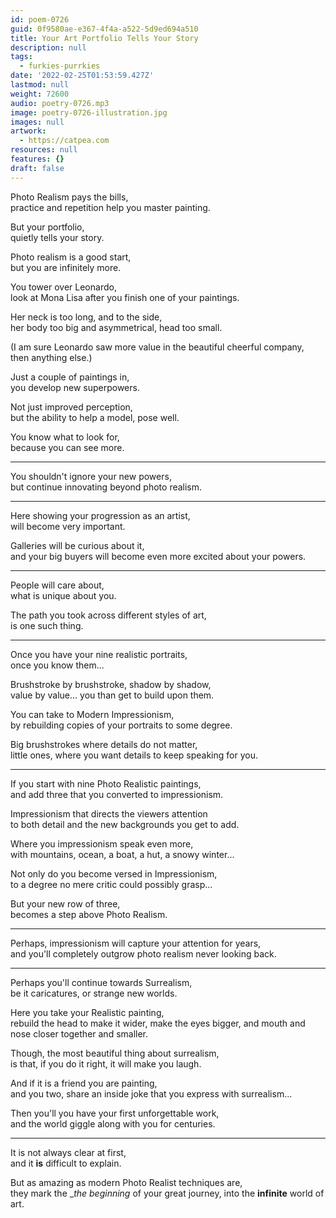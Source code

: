 ```yaml
---
id: poem-0726
guid: 0f9580ae-e367-4f4a-a522-5d9ed694a510
title: Your Art Portfolio Tells Your Story
description: null
tags:
  - furkies-purrkies
date: '2022-02-25T01:53:59.427Z'
lastmod: null
weight: 72600
audio: poetry-0726.mp3
image: poetry-0726-illustration.jpg
images: null
artwork:
  - https://catpea.com
resources: null
features: {}
draft: false
---
```


Photo Realism pays the bills,\
practice and repetition help you master painting.

But your portfolio,\
quietly tells your story.

Photo realism is a good start,\
but you are infinitely more.

You tower over Leonardo,\
look at Mona Lisa after you finish one of your paintings.

Her neck is too long, and to the side,\
her body too big and asymmetrical, head too small.

(I am sure Leonardo saw more value in the beautiful cheerful company,\
then anything else.)

Just a couple of paintings in,\
you develop new superpowers.

Not just improved perception,\
but the ability to help a model, pose well.

You know what to look for,\
because you can see more.

---

You shouldn't ignore your new powers,\
but continue innovating beyond photo realism.

---

Here showing your progression as an artist,\
will become very important.

Galleries will be curious about it,\
and your big buyers will become even more excited about your powers.

---

People will care about,\
what is unique about you.

The path you took across different styles of art,\
is one such thing.

---

Once you have your nine realistic portraits,\
once you know them...

Brushstroke by brushstroke, shadow by shadow,\
value by value... you than get to build upon them.

You can take to Modern Impressionism,\
by rebuilding copies of your portraits to some degree.

Big brushstrokes where details do not matter,\
little ones, where you want details to keep speaking for you.

---

If you start with nine Photo Realistic paintings,\
and add three that you converted to impressionism.

Impressionism that directs the viewers attention\
to both detail and the new backgrounds you get to add.

Where you impressionism speak even more,\
with mountains, ocean, a boat, a hut, a snowy winter...

Not only do you become versed in Impressionism,\
to a degree no mere critic could possibly grasp...

But your new row of three,\
becomes a step above Photo Realism.

---

Perhaps, impressionism will capture your attention for years,\
and you'll completely outgrow photo realism never looking back.

---

Perhaps you'll continue towards Surrealism,\
be it caricatures, or strange new worlds.

Here you take your Realistic painting,\
rebuild the head to make it wider, make the eyes bigger, and mouth and nose closer together and smaller.

Though, the most beautiful thing about surrealism,\
is that, if you do it right, it will make you laugh.

And if it is a friend you are painting,\
and you two, share an inside joke that you express with surrealism...

Then you'll you have your first unforgettable work,\
and the world giggle along with you for centuries.

---

It is not always clear at first,\
and it **is** difficult to explain.

But as amazing as modern Photo Realist techniques are,\
they mark the \_*the beginning* of your great journey, into the **infinite** world of art.
